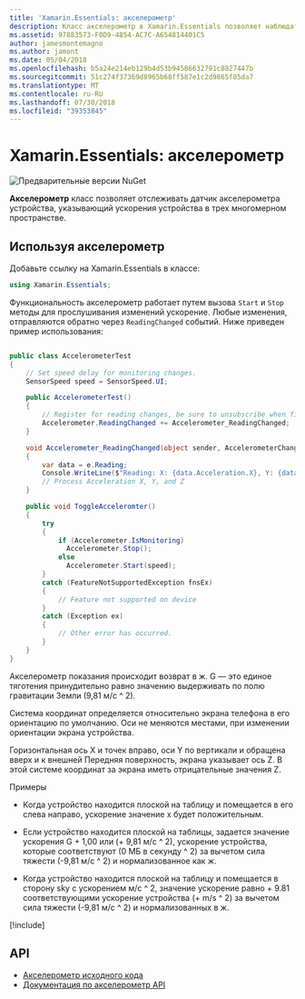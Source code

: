 ```yaml
---
title: 'Xamarin.Essentials: акселерометр'
description: Класс акселерометр в Xamarin.Essentials позволяет наблюдать за датчик акселерометра устройства, указывающий ускорения устройства в трех многомерном пространстве.
ms.assetid: 97883573-F0D9-4854-AC7C-A654814401C5
author: jamesmontemagno
ms.author: jamont
ms.date: 05/04/2018
ms.openlocfilehash: b5a24e214eb129b4d53b94586632791c8827447b
ms.sourcegitcommit: 51c274f37369d8965b68ff587e1c2d9865f85da7
ms.translationtype: MT
ms.contentlocale: ru-RU
ms.lasthandoff: 07/30/2018
ms.locfileid: "39353845"
---
```

# <a name="xamarinessentials-accelerometer"></a>Xamarin.Essentials: акселерометр

![Предварительные версии NuGet](~/media/shared/pre-release.png)

**Акселерометр** класс позволяет отслеживать датчик акселерометра устройства, указывающий ускорения устройства в трех многомерном пространстве.

## <a name="using-accelerometer"></a>Используя акселерометр

Добавьте ссылку на Xamarin.Essentials в классе:

```csharp
using Xamarin.Essentials;
```

Функциональность акселерометр работает путем вызова `Start` и `Stop` методы для прослушивания изменений ускорение. Любые изменения, отправляются обратно через `ReadingChanged` событий. Ниже приведен пример использования:

```csharp

public class AccelerometerTest
{
    // Set speed delay for monitoring changes.
    SensorSpeed speed = SensorSpeed.UI;

    public AccelerometerTest()
    {
        // Register for reading changes, be sure to unsubscribe when finished
        Accelerometer.ReadingChanged += Accelerometer_ReadingChanged;
    }

    void Accelerometer_ReadingChanged(object sender, AccelerometerChangedEventArgs e)
    {
        var data = e.Reading;
        Console.WriteLine($"Reading: X: {data.Acceleration.X}, Y: {data.Acceleration.Y}, Z: {data.Acceleration.Z}");
        // Process Acceleration X, Y, and Z
    }

    public void ToggleAcceleromter()
    {
        try
        {
            if (Accelerometer.IsMonitoring)
              Accelerometer.Stop();
            else
              Accelerometer.Start(speed);
        }
        catch (FeatureNotSupportedException fnsEx)
        {
            // Feature not supported on device
        }
        catch (Exception ex)
        {
            // Other error has occurred.
        }
    }
}
```

Акселерометр показания происходит возврат в ж. G — это единое тяготения принудительно равно значению выдерживать по полю гравитации Земли (9,81 м/с ^ 2).

Система координат определяется относительно экрана телефона в его ориентацию по умолчанию. Оси не меняются местами, при изменении ориентации экрана устройства.

Горизонтальная ось X и точек вправо, оси Y по вертикали и обращена вверх и к внешней Передняя поверхность, экрана указывает ось Z. В этой системе координат за экрана иметь отрицательные значения Z.

Примеры

* Когда устройство находится плоской на таблицу и помещается в его слева направо, ускорение значение x будет положительным.

* Если устройство находится плоской на таблицы, задается значение ускорения G + 1,00 или (+ 9,81 м/с ^ 2), ускорение устройства, которые соответствуют (0 МБ в секунду ^ 2) за вычетом сила тяжести (-9,81 м/с ^ 2) и нормализованное как ж.

* Когда устройство находится плоской на таблицу и помещается в сторону sky с ускорением м/с ^ 2, значение ускорение равно + 9.81 соответствующими ускорение устройства (+ m/s ^ 2) за вычетом сила тяжести (-9,81 м/с ^ 2) и нормализованных в ж.

[!include[](~/essentials/includes/sensor-speed.md)]

## <a name="api"></a>API

- [Акселерометр исходного кода](https://github.com/xamarin/Essentials/tree/master/Xamarin.Essentials/Accelerometer)
- [Документация по акселерометр API](xref:Xamarin.Essentials.Accelerometer)

